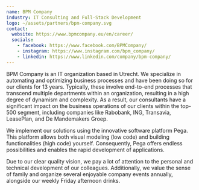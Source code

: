 ```yaml
---
name: BPM Company
industry: IT Consulting and Full-Stack Development
logo: ~/assets/partners/bpm-company.svg
contact:
  website: https://www.bpmcompany.eu/en/career/
  socials:
    - facebook: https://www.facebook.com/BPMCompany/
    - instagram: https://www.instagram.com/bpm_company/
    - linkedin: https://www.linkedin.com/company/bpm-company/
---
```


BPM Company is an IT organization based in Utrecht. We specialize in automating and optimizing business processes and have been doing so for our clients for 13 years. Typically, these involve end-to-end processes that transcend multiple departments within an organization, resulting in a high degree of dynamism and complexity. As a result, our consultants have a significant impact on the business operations of our clients within the top-500 segment, including companies like Rabobank, ING, Transavia, LeasePlan, and De Mandemakers Groep.

We implement our solutions using the innovative software platform Pega. This platform allows both visual modeling (low code) and building functionalities (high code) yourself. Consequently, Pega offers endless possibilities and enables the rapid development of applications.

Due to our clear quality vision, we pay a lot of attention to the personal and technical development of our colleagues. Additionally, we value the sense of family and organize several enjoyable company events annually, alongside our weekly Friday afternoon drinks.
